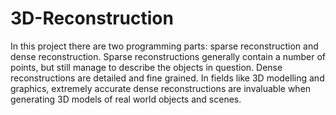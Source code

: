 # 3D-Reconstruction
In this project there are two programming parts: sparse reconstruction and dense reconstruction. Sparse 
reconstructions generally contain a number of points, but still manage to describe the objects in question. 
Dense reconstructions are detailed and fine grained. In fields like 3D modelling and graphics, extremely
accurate dense reconstructions are invaluable when generating 3D models of real world objects and scenes.
